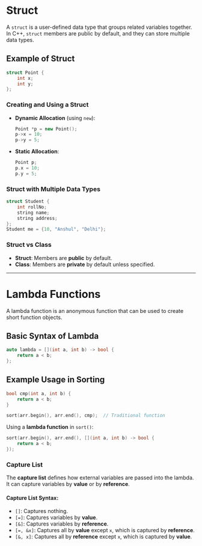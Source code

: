 # Struct

A `struct` is a user-defined data type that groups related variables together. In C++, `struct` members are public by default, and they can store multiple data types.

## Example of Struct
```cpp
struct Point {
    int x;
    int y;
};
```

### Creating and Using a Struct
- **Dynamic Allocation** (using `new`):
  ```cpp
  Point *p = new Point();
  p->x = 10;
  p->y = 5;
  ```

- **Static Allocation**:
  ```cpp
  Point p;
  p.x = 10;
  p.y = 5;
  ```

### Struct with Multiple Data Types
```cpp
struct Student {
    int rollNo;
    string name;
    string address;
};
Student me = {10, "Anshul", "Delhi"};
```

### Struct vs Class
- **Struct**: Members are **public** by default.
- **Class**: Members are **private** by default unless specified.

---

# Lambda Functions

A lambda function is an anonymous function that can be used to create short function objects.

## Basic Syntax of Lambda
```cpp
auto lambda = [](int a, int b) -> bool {
    return a < b;
};
```

## Example Usage in Sorting
```cpp
bool cmp(int a, int b) {
    return a < b;
}

sort(arr.begin(), arr.end(), cmp);  // Traditional function
```

Using a **lambda function** in `sort()`:
```cpp
sort(arr.begin(), arr.end(), [](int a, int b) -> bool {
    return a < b;
});
```

### Capture List
The **capture list** defines how external variables are passed into the lambda. It can capture variables by **value** or by **reference**.

#### Capture List Syntax:
- `[]`: Captures nothing.
- `[=]`: Captures variables by **value**.
- `[&]`: Captures variables by **reference**.
- `[=, &x]`: Captures all by **value** except `x`, which is captured by **reference**.
- `[&, x]`: Captures all by **reference** except `x`, which is captured by **value**.
